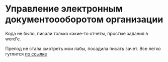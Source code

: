 # Управление электронным документоооборотом организации

Кода не было, писали только какие-то отчеты, простые задания в word'е.

Препод не стала смотреть мои лабы, посадила писать зачет. Все легко гуглится [по ссылке](https://topuch.com/autentifikaciya--eto-otvet-sposobnoste-podtverdite-lichnoste-p/index.html)